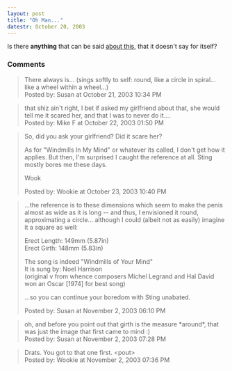 ```yaml
---
layout: post
title: "Oh Man..."
datestr: October 20, 2003
---
```


Is there <strong>anything</strong> that can be said <a href="http://thepill.blogs.com/" title="Do Penis Enlargement Pills Work?">about this</a>, that it doesn't say for itself?</a>

### Comments

<blockquote>
There always is... (sings softly to self: round, like a circle in spiral... like a wheel within a wheel...)
<div class="post-meta">Posted by: Susan at October 21, 2003 10:34 PM</div> </blockquote>

<blockquote>
that shiz ain't right, I bet if asked my girlfriend about that, she would tell me it scared her, and that I was to never do it....
<div class="post-meta">Posted by: Mike F at October 22, 2003 01:50 PM</div> </blockquote>

<blockquote>
So, did you ask your girlfriend?  Did it scare her?

As for "Windmills In My Mind" or whatever its called, I don't get how it applies.  But then, I'm surprised I caught the reference at all.  Sting mostly bores me these days.

Wook
<div class="post-meta">Posted by: Wookie at October 23, 2003 10:40 PM</div> </blockquote>

<blockquote>
...the reference is to these dimensions which seem to make the penis almost as wide as it is long -- and thus, I envisioned it round, approximating a circle... although I could (albeit not as easily) imagine it a square as well:

Erect Length: 149mm (5.87in)<br />
Erect Girth: 148mm (5.83in)

The song is indeed "Windmills of Your Mind"<br />
It is sung by: Noel Harrison<br />
(original v from whence composers Michel Legrand and Hal David won an Oscar [1974] for best song)

...so you can continue your boredom with Sting unabated.
<div class="post-meta">Posted by: Susan at November  2, 2003 06:10 PM</div> </blockquote>

<blockquote>
oh, and before you point out that girth is the measure *around*, that was just the image that first came to mind :)
<div class="post-meta">Posted by: Susan at November  2, 2003 07:28 PM</div> </blockquote>

<blockquote>
Drats.  You got to that one first.  &lt;pout&gt;
<div class="post-meta">Posted by: Wookie at November  2, 2003 07:36 PM</div> </blockquote>

